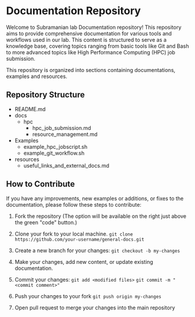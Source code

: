 # Documentation Repository
Welcome to Subramanian lab Documentation repository! This repository aims to provide comprehensive documentation for various tools and workflows used in our lab. This content is structured to serve as a knowledge base, covering topics ranging from basic tools like Git and Bash to more advanced topics like High Performance Computing (HPC) job submission.

This repository is organized into sections containing documentations, examples and resources.

## Repository Structure

- README.md
- docs
	- hpc
		- hpc_job_submission.md
		- resource_management.md
- Examples
	- example_hpc_jobscript.sh
	- example_git_workflow.sh
- resources
	- useful_links_and_external_docs.md

## How to Contribute
If you have any improvements, new examples or additions, or fixes to the documentation, please follow these steps to contribute:

1. Fork the repository (The option will be available on the right just above the green "code" button.)

2. Clone your fork to your local machine.
	`git clone https://github.com/your-username/general-docs.git`

3. Create a new branch for your changes:
	`git checkout -b my-changes`

4. Make your changes, add new content, or update existing documentation.

5. Commit your changes:
	`git add <modified files>`
	`git commit -m "<commit comment>"`

6. Push your changes to your fork
	`git push origin my-changes`

7. Open pull request to merge your changes into the main repository